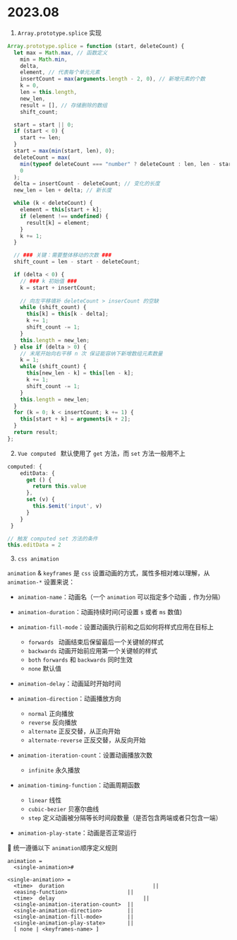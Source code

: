# 2023.08



1. `Array.prototype.splice` 实现

```js
Array.prototype.splice = function (start, deleteCount) {
  let max = Math.max, // 函数定义
    min = Math.min,
    delta,
    element, // 代表每个单元元素
    insertCount = max(arguments.length - 2, 0), // 新增元素的个数
    k = 0,
    len = this.length,
    new_len,
    result = [], // 存储删除的数组
    shift_count;

  start = start || 0;
  if (start < 0) {
    start += len;
  }
  start = max(min(start, len), 0);
  deleteCount = max(
    min(typeof deleteCount === "number" ? deleteCount : len, len - start),
    0
  );
  delta = insertCount - deleteCount; // 变化的长度
  new_len = len + delta; // 新长度

  while (k < deleteCount) {
    element = this[start + k];
    if (element !== undefined) {
      result[k] = element;
    }
    k += 1;
  }

  // ### 关键：需要整体移动的次数 ###
  shift_count = len - start - deleteCount;

  if (delta < 0) {
    // ### k 初始值 ###
    k = start + insertCount;
      
    // 向左平移填补 deleteCount > inserCount 的空缺
    while (shift_count) {
      this[k] = this[k - delta];
      k += 1;
      shift_count -= 1;
    }
    this.length = new_len;
  } else if (delta > 0) {
    // 末尾开始向右平移 n 次 保证能容纳下新增数组元素数量
    k = 1;
    while (shift_count) {
      this[new_len - k] = this[len - k];
      k += 1;
      shift_count -= 1;
    }
    this.length = new_len;
  }
  for (k = 0; k < insertCount; k += 1) {
    this[start + k] = arguments[k + 2];
  }
  return result;
};

```



2.  `Vue computed ` 默认使用了 `get` 方法，而 `set` 方法一般用不上

```ts 
computed: {
    editData: {
      get () {
        return this.value
      },
      set (v) {
        this.$emit('input', v)
      }
    }
 }

// 触发 computed set 方法的条件
this.editData = 2 
```



3. `css animation`

`animation` & `keyframes` 是 `css` 设置动画的方式，属性多相对难以理解，从 `animation-*` 设置来说：

- `animation-name`：动画名（一个 `animation` 可以指定多个动画 `,` 作为分隔）
- `animation-duration`：动画持续时间(可设置 `s`  或者 `ms` 数值)
- `animation-fill-mode`：设置动画执行前和之后如何将样式应用在目标上
  - `forwards ` 动画结束后保留最后一个关键帧的样式
  - `backwards` 动画开始前应用第一个关键帧的样式
  - `both` `forwards` 和 `backwards` 同时生效
  - `none` 默认值
- `animation-delay`：动画延时开始时间
- `animation-direction`：动画播放方向
  - `normal` 正向播放
  - `reverse` 反向播放
  - `alternate` 正反交替，从正向开始
  - `alternate-reverse` 正反交替，从反向开始
- `animation-iteration-count`：设置动画播放次数
  - `infinite` 永久播放 

- `animation-timing-function`：动画周期函数
  - `linear` 线性
  - `cubic-bezier` 贝塞尔曲线
  - `step` 定义动画被分隔等长时间段数量（是否包含两端或者只包含一端）
- `animation-play-state`：动画是否正常运行



🔐 统一遵循以下 `animation`顺序定义规则

```text
animation = 
  <single-animation>#

<single-animation> = 
  <time>  duration                            ||
  <easing-function>                   ||
  <time>  delay                            ||
  <single-animation-iteration-count>  ||
  <single-animation-direction>        ||
  <single-animation-fill-mode>        ||
  <single-animation-play-state>       ||
  [ none | <keyframes-name> ]   
```